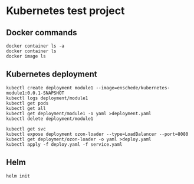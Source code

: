 # Kubernetes test project

## Docker commands

    docker container ls -a
    docker container ls
    docker image ls
    

## Kubernetes deployment

    kubectl create deployment module1 --image=enschede/kubernetes-module1:0.0.1-SNAPSHOT
    kubectl logs deployment/module1
    kubectl get pods
    kubectl get all
    kubectl get deployment/module1 -o yaml >deployment.yaml   
    kubectl delete deployment/module1
    
    kubectl get svc
    kubectl expose deployment ozon-loader --type=LoadBalancer --port=8080
    kubectl get deployment/ozon-loader -o yaml >deploy.yaml
    kubectl apply -f deploy.yaml -f service.yaml

## Helm

    helm init
    
